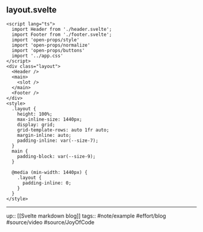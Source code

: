 ## layout.svelte

```
<script lang="ts">
  import Header from './header.svelte';
  import Footer from './footer.svelte';
  import 'open-props/style'
  import 'open-props/normalize'
  import 'open-props/buttons'
  import '../app.css'
</script>
<div class="layout">
  <Header />
  <main>
    <slot />
  </main>
  <Footer />
</div>
<style>
  .layout {
    height: 100%;
    max-inline-size: 1440px;
    display: grid;
    grid-template-rows: auto 1fr auto;
    margin-inline: auto;
    padding-inline: var(--size-7);
  }
  main {
    padding-block: var(--size-9);
  }

  @media (min-width: 1440px) {
    .layout {
      padding-inline: 0;
    }
  }
</style>
```

---
up:: [[Svelte markdown blog]]
tags:: #note/example #effort/blog #source/video #source/JoyOfCode
